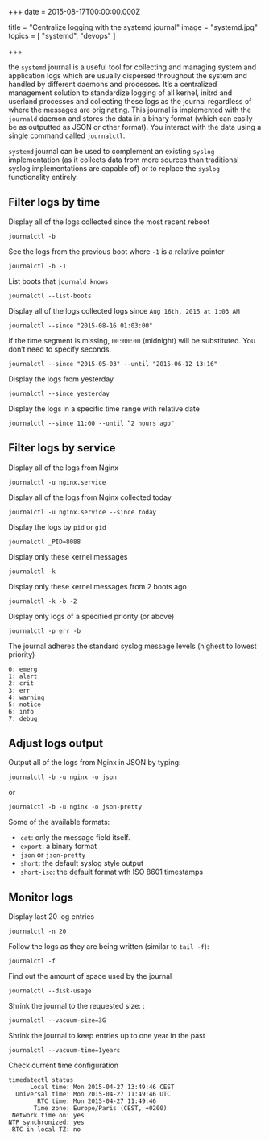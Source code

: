 
+++
date = 2015-08-17T00:00:00.000Z


title = "Centralize logging with the systemd journal"
image = "systemd.jpg"
topics = [ "systemd", "devops" ]

+++

the `systemd` journal is a useful tool for collecting and managing system and
application logs which are usually dispersed throughout the system and handled
by different daemons and processes. It’s a centralized management solution to
standardize logging of all kernel, initrd and userland processes and collecting
these logs as the journal regardless of where the messages are originating. This
journal is implemented with the `journald` daemon and stores the data in a
binary format (which can easily be as outputted as JSON or other format). You
interact with the data using a single command called `journalctl`.

`systemd` journal can be used to complement an existing `syslog` implementation
(as it collects data from more sources than traditional syslog implementations
  are capable of) or to replace the `syslog` functionality entirely.

## Filter logs by time

Display all of the logs collected since the most recent reboot

    journalctl -b

See the logs from the previous boot where `-1` is a relative pointer

    journalctl -b -1

List boots that `journald knows`

    journalctl --list-boots

Display all of the logs collected logs since `Aug 16th, 2015 at 1:03 AM`

    journalctl --since "2015-08-16 01:03:00"

If the time segment is missing, `00:00:00` (midnight) will be substituted. You don’t need to specify seconds.

    journalctl --since "2015-05-03" --until "2015-06-12 13:16"

Display the logs from yesterday

    journalctl --since yesterday

Display the logs in a specific time range with relative date

    journalctl --since 11:00 --until “2 hours ago"

## Filter logs by service

Display all of the logs from Nginx

    journalctl -u nginx.service

Display all of the logs from Nginx collected today

    journalctl -u nginx.service --since today

Display the logs by `pid` or `gid`

```
journalctl _PID=8088
```

Display only these kernel messages

    journalctl -k

Display only these kernel messages from 2 boots ago

    journalctl -k -b -2

Display only logs of a specified priority (or above)

    journalctl -p err -b

The journal adheres the standard syslog message levels (highest to lowest priority)

```
0: emerg
1: alert
2: crit
3: err
4: warning
5: notice
6: info
7: debug
```

## Adjust logs output

Output all of the logs from Nginx in JSON by typing:

    journalctl -b -u nginx -o json

or

    journalctl -b -u nginx -o json-pretty

Some of the available formats:

- `cat`: only the message field itself.
- `export`: a binary format
- `json` or `json-pretty`
- `short`: the default syslog style output
- `short-iso`: the default format wth ISO 8601 timestamps

## Monitor logs

Display last 20 log entries

    journalctl -n 20

Follow the logs as they are being written (similar to `tail -f`):

    journalctl -f

Find out the amount of space used by the journal

    journalctl --disk-usage

Shrink the journal to the requested size: :

    journalctl --vacuum-size=3G

Shrink the journal to keep entries up to one year in the past

    journalctl --vacuum-time=1years

Check current time configuration

```
timedatectl status
      Local time: Mon 2015-04-27 13:49:46 CEST
  Universal time: Mon 2015-04-27 11:49:46 UTC
        RTC time: Mon 2015-04-27 11:49:46
       Time zone: Europe/Paris (CEST, +0200)
 Network time on: yes
NTP synchronized: yes
 RTC in local TZ: no
```
